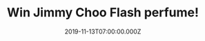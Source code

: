 ---
campaign-uuid: "c-60dbecdd-5d97-41a4-a869-c1d4fd515903"
type: "Competition"
category: "Gifts"
date: "2019-11-13T07:00:00.000Z"
end-date: "2020-01-13T23:59:00.000Z"
disable-form: false
is_promoted: false
has_entry_page: true
title: "Win Jimmy Choo Flash perfume!"
competition-description: "<p>Be the shining star at every party by stepping out in\
  \ the new ultimate accessory from Jimmy Choo, the fragrance to complete the party\
  \ look: Jimmy Choo Flash perfume. Sparkles of pink pepper, tangerine and strawberry\
  \ introduce a 'Flash' of white flowers and tuberose to this eau de parfum fragrance.</p>\n\
  <p>Click below for a chance to win it now.</p>\n"
hero-header: "Win Jimmy Choo Flash perfume!"
terms-confirmation: "N/A"
banner-img: "https://assets.expresslyapp.com/asset-5c94a289-1577-4eaa-a005-88ed3307363f.jpg"
logo-left-href: "https://club.expressly.io"
logo-left-image: "https://assets.expresslyapp.com/asset-7e1897b5-2371-4464-8d3e-a52627dcd414.jpg"
logo-left-title: "Expressly Club"
bg-image-hero: "https://assets.expresslyapp.com/asset-f90a0a3a-a8b5-4083-8b9d-cfafac250e1b.jpg"
bg-image-first: "https://assets.expresslyapp.com/asset-d4ea984c-0053-48d0-9e01-c0d126361156.jpg"
section1-content: "<p>Be the shining star at every party by stepping out in the new\
  \ ultimate accessory from Jimmy Choo, the perfect companion for the party girl in\
  \ us all. You can now have head to toe Jimmy Choo glitz and glamour, with the glittery\
  \ shoes, the handbag and now the fragrance to complete the party look.</p>\n<p>Get\
  \ ready to dazzle and set the night alive. Sparkles of pink pepper, tangerine and\
  \ strawberry introduce a 'Flash' of white flowers and tuberose to this eau de parfum\
  \ fragrance. Intoxicating scent parades on a catwalk of addictive powdery woods.</p>\n\
  <p>Complete below for a chance to win it now. Good luck!</p>\n"
entry-title: "Win Jimmy Choo Flash perfume!"
entry-content: "<p>Enter the draw to win Jimmy Choo Flash perfume by completing the\
  \ form below before 23:59 on the 13th of January 2020.</p>\n"
has-winner: false
prize-description: "Jimmy Choo Flash perfume!"
special-conditions: "Multiple entries are allowed up to one every day."
country-restrictions:
- "GB"
---